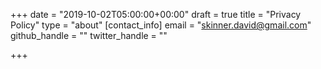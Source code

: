 +++
date = "2019-10-02T05:00:00+00:00"
draft = true
title = "Privacy Policy"
type = "about"
[contact_info]
email = "skinner.david@gmail.com"
github_handle = ""
twitter_handle = ""

+++
